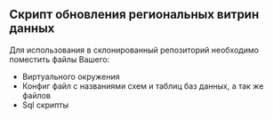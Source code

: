 ## Скрипт обновления региональных витрин данных

Для использования в склонированный репозиторий необходимо поместить файлы Вашего:
* Виртуального окружения
* Конфиг файл с названиями схем и таблиц баз данных, а так же файлов
* Sql скрипты